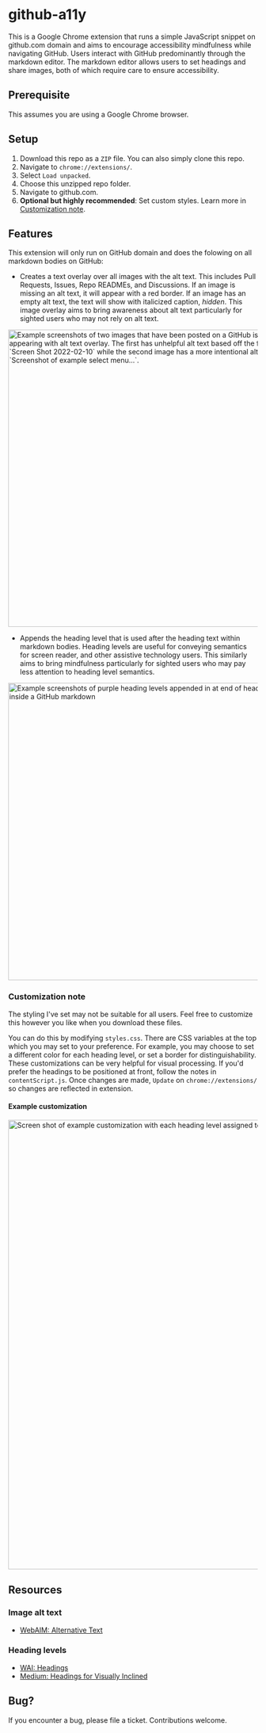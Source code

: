 # github-a11y

This is a Google Chrome extension that runs a simple JavaScript snippet on github.com domain and aims to encourage accessibility mindfulness while navigating GitHub. Users interact with GitHub predominantly through the markdown editor. The markdown editor allows users to set headings and share images, both of which require care to ensure accessibility.

## Prerequisite

This assumes you are using a Google Chrome browser.

## Setup

1. Download this repo as a `ZIP` file. You can also simply clone this repo.
2. Navigate to `chrome://extensions/`.
3. Select `Load unpacked`.
4. Choose this unzipped repo folder.
5. Navigate to github.com.
6. **Optional but highly recommended**: Set custom styles. Learn more in [Customization note](#customization-note).

## Features

This extension will only run on GitHub domain and does the folowing on all markdown bodies on GitHub:

- Creates a text overlay over all images with the alt text. This includes Pull Requests, Issues, Repo READMEs, and Discussions. If an image is missing an alt text, it will appear with a red border. If an image has an empty alt text, the text will show with italicized caption, *hidden*. This image overlay aims to bring awareness about alt text particularly for sighted users who may not rely on alt text.

<img width="600" alt="Example screenshots of two images that have been posted on a GitHub issue, each appearing with alt text overlay. The first has unhelpful alt text based off the filename, `Screen Shot 2022-02-10` while the second image has a more intentional alt text, `Screenshot of example select menu...`." src="https://user-images.githubusercontent.com/16447748/154407948-1d02f35f-52ce-49ed-b098-e3528018230b.png">

- Appends the heading level that is used after the heading text within markdown bodies. Heading levels are useful for conveying semantics for screen reader, and other assistive technology users. This similarly aims to bring mindfulness particularly for sighted users who may pay less attention to heading level semantics.

<img width="600" alt="Example screenshots of purple heading levels appended in at end of heading text line inside a GitHub markdown" src="https://user-images.githubusercontent.com/16447748/153683612-1b7d5975-ed45-4985-892d-6fd64545d18d.png">

### Customization note

The styling I've set may not be suitable for all users. Feel free to customize this however you like when you download these files. 

You can do this by modifying `styles.css`. There are CSS variables at the top which you may set to your preference. For example, you may choose to set a different color for each heading level, or set a border for distinguishability. These customizations can be very helpful for visual processing. If you'd prefer the headings to be positioned at front, follow the notes in `contentScript.js`. Once changes are made, `Update` on `chrome://extensions/` so changes are reflected in extension.

#### Example customization
<img width="907" alt="Screen shot of example customization with each heading level assigned to a different color, and an underline with the color" src="https://user-images.githubusercontent.com/16447748/154328368-0336790d-4e54-4ed5-b7b0-4a10af32dbe1.png">

## Resources

### Image alt text

- [WebAIM: Alternative Text](https://webaim.org/techniques/alttext/)

### Heading levels

- [WAI: Headings](https://www.w3.org/WAI/tutorials/page-structure/headings/)
- [Medium: Headings for Visually Inclined](https://medium.com/@inkblotty/headings-for-the-visually-inclined-c537e87865f)

## Bug?

If you encounter a bug, please file a ticket. Contributions welcome.
